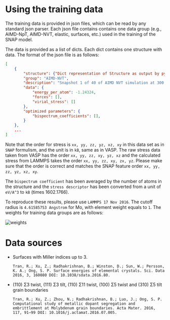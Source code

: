 # Using the training data

The training data is provided in json files, which can be read by any standard json parser. Each json file contains contains one data group (e.g., AIMD-NpT, AIMD-NVT, elastic, surfaces, etc.) used in the training of the SNAP model.

The data is provided as a list of dicts. Each dict contains one structure with data. The format of the json file is as follows:

```json
[
    {
        "structure": {"Dict representation of Structure as output by pymatgen"},
        "group": "AIMD-NVT",
        "description": "Snapshot 1 of 40 of AIMD NVT simulation at 300 K",
        "data": {
            "energy_per_atom": -1.24324,
            "forces": [],
            "virial_stress": []
        },
        "optimized parameters": {
            "bispectrum_coefficients": [],
        }
    },
    ...
]
```
Note that the order for stress is `xx, yy, zz, yz, xz, xy` in this data set as in `SNAP` formulism, and the unit is in `kB`, same as in VASP. The raw stress data taken from VASP has the order `xx, yy, zz, xy, yz, xz` and the calculated stress from LAMMPS takes the order `xx, yy, zz, xy, zx, yz`. Please make sure that the order is correct and matches the SNAP feature order `xx, yy, zz, yz, xz, xy`. 

The `bispectrum coefficient` has been averaged by the number of atoms in the structure and the `stress descriptor` has been converted from a unit of `eV/A^3` to `kB` (times 1602.1766). 

To reproduce these results, please use `LAMMPS 17 Nov 2016`. The cutoff radius is `4.61585753 Angstrom` for Mo, with element weight equals to `1`.
The weights for training data groups are as follows:

![weights]('./weights.png')

# Data sources

* Surfaces with Miller indices up to 3.

    ```
    Tran, R.; Xu, Z.; Radhakrishnan, B.; Winston, D.; Sun, W.; Persson, K. A.; Ong, S. P. Surface energies of elemental crystals. Sci. Data 2016, 3, 160080 DOI: 10.1038/sdata.2016.80.
    ```

* (110) Σ3 twist, (111) Σ3 tilt, (110) Σ11 twist, (100) Σ5 twist and (310) Σ5 tilt grain boundaries

    ```
    Tran, R.; Xu, Z.; Zhou, N.; Radhakrishnan, B.; Luo, J.; Ong, S. P. Computational study of metallic dopant segregation and embrittlement at Molybdenum grain boundaries. Acta Mater. 2016, 117, 91–99 DOI: 10.1016/j.actamat.2016.07.005.
    ```
